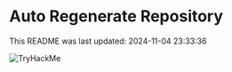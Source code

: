 # Auto Regenerate Repository

This README was last updated: 2024-11-04 23:33:36

 ![TryHackMe](https://tryhackme.com/badge/533634)